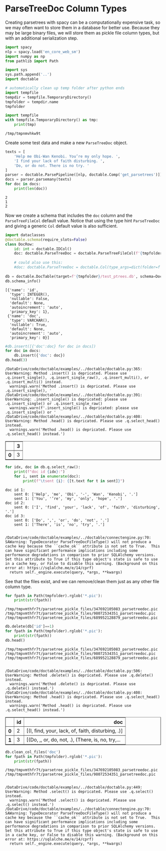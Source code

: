 # ParseTreeDoc Column Types
Creating parsetrees with spacy can be a computationally expensive task, so we may often want to store them in a database for better use. Because they may be large binary files, we will store them as pickle file column types, but with an additional serialization step.


```python
import spacy
nlp = spacy.load('en_core_web_sm')
import numpy as np
from pathlib import Path

import sys
sys.path.append('..')
import doctable

# automatically clean up temp folder after python ends
import tempfile
tempdir = tempfile.TemporaryDirectory()
tmpfolder = tempdir.name
tmpfolder

import tempfile
with tempfile.TemporaryDirectory() as tmp:
    print(tmp)
```

    /tmp/tmpnmvhkw9t


Create some test data and make a new `ParseTreeDoc` object.


```python
texts = [
    'Help me Obi-Wan Kenobi. You’re my only hope. ',
    'I find your lack of faith disturbing. ',
    'Do, or do not. There is no try. '
]
parser = doctable.ParsePipeline([nlp, doctable.Comp('get_parsetrees')])
docs = parser.parsemany(texts)
for doc in docs:
    print(len(doc))
```

    2
    1
    2


Now we create a schema that includes the `doc` column and the `ParseTreeFileCol` default value. Notice that using the type hint `ParseTreeDoc` and giving a generic `Col` default value is also sufficient.


```python
import dataclasses
@doctable.schema(require_slots=False)
class DocRow:
    id: int = doctable.IDCol()
    doc: doctable.ParseTreeDoc = doctable.ParseTreeFileCol(f'{tmpfolder}/parsetree_pickle_files')
        
    # could also use this:
    #doc: doctable.ParseTreeDoc = doctable.Col(type_args=dict(folder=f'{tmp}/parsetree_pickle_files'))
    
db = doctable.DocTable(target=f'{tmpfolder}/test_ptrees.db', schema=DocRow, new_db=True)
db.schema_info()
```




    [{'name': 'id',
      'type': INTEGER(),
      'nullable': False,
      'default': None,
      'autoincrement': 'auto',
      'primary_key': 1},
     {'name': 'doc',
      'type': VARCHAR(),
      'nullable': True,
      'default': None,
      'autoincrement': 'auto',
      'primary_key': 0}]




```python
#db.insert([{'doc':doc} for doc in docs])
for doc in docs:
    db.insert({'doc': doc})
db.head(3)
```

    /DataDrive/code/doctable/examples/../doctable/doctable.py:365: UserWarning: Method .insert() is depricated. Please use .q.insert_single(), .q.insert_single_raw(), .q.insert_multi(), or .q.insert_multi() instead.
      warnings.warn('Method .insert() is depricated. Please use .q.insert_single(), '
    /DataDrive/code/doctable/examples/../doctable/doctable.py:391: UserWarning: .insert_single() is depricated: please use .q.insert_single() or .q.insert_single_raw()
      warnings.warn(f'.insert_single() is depricated: please use .q.insert_single() or '
    /DataDrive/code/doctable/examples/../doctable/doctable.py:408: UserWarning: Method .head() is depricated. Please use .q.select_head() instead.
      warnings.warn('Method .head() is depricated. Please use .q.select_head() instead.')





<div>
<style scoped>
    .dataframe tbody tr th:only-of-type {
        vertical-align: middle;
    }

    .dataframe tbody tr th {
        vertical-align: top;
    }

    .dataframe thead th {
        text-align: right;
    }
</style>
<table border="1" class="dataframe">
  <thead>
    <tr style="text-align: right;">
      <th></th>
      <th>3</th>
    </tr>
  </thead>
  <tbody>
    <tr>
      <th>0</th>
      <td>3</td>
    </tr>
  </tbody>
</table>
</div>




```python
for idx, doc in db.q.select_raw():
    print(f"doc id {idx}:")
    for i, sent in enumerate(doc):
        print(f"\tsent {i}: {[t.text for t in sent]}")
```

    doc id 1:
    	sent 0: ['Help', 'me', 'Obi', '-', 'Wan', 'Kenobi', '.']
    	sent 1: ['You', '’re', 'my', 'only', 'hope', '.']
    doc id 2:
    	sent 0: ['I', 'find', 'your', 'lack', 'of', 'faith', 'disturbing', '.']
    doc id 3:
    	sent 0: ['Do', ',', 'or', 'do', 'not', '.']
    	sent 1: ['There', 'is', 'no', 'try', '.']


    /DataDrive/code/doctable/examples/../doctable/connectengine.py:70: SAWarning: TypeDecorator ParseTreeDocFileType() will not produce a cache key because the ``cache_ok`` attribute is not set to True.  This can have significant performance implications including some performance degradations in comparison to prior SQLAlchemy versions.  Set this attribute to True if this type object's state is safe to use in a cache key, or False to disable this warning. (Background on this error at: https://sqlalche.me/e/14/cprf)
      return self._engine.execute(query, *args, **kwargs)


See that the files exist, and we can remove/clean them just as any other file column type.


```python
for fpath in Path(tmpfolder).rglob('*.pic'):
    print(str(fpath))
```

    /tmp/tmpvmthfr7t/parsetree_pickle_files/347692105083_parsetreedoc.pic
    /tmp/tmpvmthfr7t/parsetree_pickle_files/98072534351_parsetreedoc.pic
    /tmp/tmpvmthfr7t/parsetree_pickle_files/689952128879_parsetreedoc.pic



```python
db.delete(db['id']==1)
for fpath in Path(tmpfolder).rglob('*.pic'):
    print(str(fpath))
db.head()
```

    /tmp/tmpvmthfr7t/parsetree_pickle_files/347692105083_parsetreedoc.pic
    /tmp/tmpvmthfr7t/parsetree_pickle_files/98072534351_parsetreedoc.pic
    /tmp/tmpvmthfr7t/parsetree_pickle_files/689952128879_parsetreedoc.pic


    /DataDrive/code/doctable/examples/../doctable/doctable.py:506: UserWarning: Method .delete() is depricated. Please use .q.delete() instead.
      warnings.warn('Method .delete() is depricated. Please use .q.delete() instead.')
    /DataDrive/code/doctable/examples/../doctable/doctable.py:408: UserWarning: Method .head() is depricated. Please use .q.select_head() instead.
      warnings.warn('Method .head() is depricated. Please use .q.select_head() instead.')





<div>
<style scoped>
    .dataframe tbody tr th:only-of-type {
        vertical-align: middle;
    }

    .dataframe tbody tr th {
        vertical-align: top;
    }

    .dataframe thead th {
        text-align: right;
    }
</style>
<table border="1" class="dataframe">
  <thead>
    <tr style="text-align: right;">
      <th></th>
      <th>id</th>
      <th>doc</th>
    </tr>
  </thead>
  <tbody>
    <tr>
      <th>0</th>
      <td>2</td>
      <td>[(I, find, your, lack, of, faith, disturbing, .)]</td>
    </tr>
    <tr>
      <th>1</th>
      <td>3</td>
      <td>[(Do, ,, or, do, not, .), (There, is, no, try,...</td>
    </tr>
  </tbody>
</table>
</div>




```python
db.clean_col_files('doc')
for fpath in Path(tmpfolder).rglob('*.pic'):
    print(str(fpath))
```

    /tmp/tmpvmthfr7t/parsetree_pickle_files/347692105083_parsetreedoc.pic
    /tmp/tmpvmthfr7t/parsetree_pickle_files/98072534351_parsetreedoc.pic


    /DataDrive/code/doctable/examples/../doctable/doctable.py:449: UserWarning: Method .select() is depricated. Please use .q.select() instead.
      warnings.warn('Method .select() is depricated. Please use .q.select() instead.')
    /DataDrive/code/doctable/examples/../doctable/connectengine.py:70: SAWarning: TypeDecorator ParseTreeDocFileType() will not produce a cache key because the ``cache_ok`` attribute is not set to True.  This can have significant performance implications including some performance degradations in comparison to prior SQLAlchemy versions.  Set this attribute to True if this type object's state is safe to use in a cache key, or False to disable this warning. (Background on this error at: https://sqlalche.me/e/14/cprf)
      return self._engine.execute(query, *args, **kwargs)

